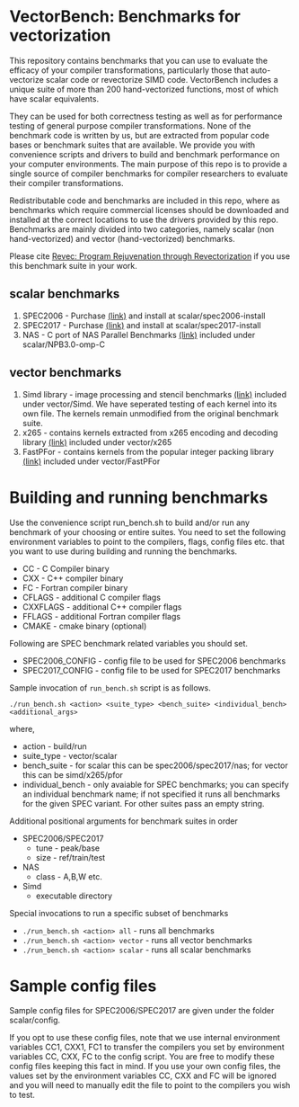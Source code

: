 # VectorBench: Benchmarks for vectorization

This repository contains benchmarks that you can use to evaluate the efficacy of your compiler transformations, particularly those that auto-vectorize scalar code or revectorize SIMD code. VectorBench includes a unique suite of more than 200 hand-vectorized functions, most of which have scalar equivalents.

They can be used for both correctness testing as well as for performance testing of general purpose compiler transformations.
None of the benchmark code is written by us, but are extracted from popular code bases or benchmark suites that are available.
We provide you with convenience scripts and drivers to build and benchmark performance on your computer environments.
The main purpose of this repo is to provide a single source of compiler benchmarks for compiler researchers to evaluate their compiler transformations.

Redistributable code and benchmarks are included in this repo, where as benchmarks which require commercial licenses should be
downloaded and installed at the correct locations to use the drivers provided by this repo.
Benchmarks are mainly divided into two categories, namely scalar (non hand-vectorized) and vector (hand-vectorized) benchmarks.

Please cite [Revec: Program Rejuvenation through Revectorization](https://arxiv.org/abs/1902.02816.pdf) if you use this benchmark suite in your work.

## scalar benchmarks

1. SPEC2006 - Purchase [(link)](https://www.spec.org/cpu2006/) and install at scalar/spec2006-install
2. SPEC2017 - Purchase [(link)](https://www.spec.org/cpu2017/) and install at scalar/spec2017-install
3. NAS - C port of NAS Parallel Benchmarks [(link)](https://github.com/benchmark-subsetting/NPB3.0-omp-C) included under scalar/NPB3.0-omp-C

## vector benchmarks

1. Simd library - image processing and stencil benchmarks [(link)](https://github.com/ermig1979/Simd) included under vector/Simd. We have seperated testing of each kernel
into its own file. The kernels remain unmodified from the original benchmark suite.
2. x265 - contains kernels extracted from x265 encoding and decoding library [(link)](https://bitbucket.org/multicoreware/x265/wiki/Home) included under vector/x265
3. FastPFor - contains kernels from the popular integer packing library [(link)](https://github.com/lemire/FastPFor) included under vector/FastPFor

# Building and running benchmarks

Use the convenience script run_bench.sh to build and/or run any benchmark of your choosing or entire suites.
You need to set the following environment variables to point to the compilers, flags, config files etc. that you want to use during building and running the benchmarks.

* CC - C Compiler binary
* CXX - C++ compiler binary
* FC - Fortran compiler binary
* CFLAGS - additional C compiler flags
* CXXFLAGS - additional C++ compiler flags
* FFLAGS - additional Fortran compiler flags
* CMAKE - cmake binary (optional)

Following are SPEC benchmark related variables you should set.

* SPEC2006_CONFIG - config file to be used for SPEC2006 benchmarks
* SPEC2017_CONFIG - config file to be used for SPEC2017 benchmarks

Sample invocation of `run_bench.sh` script is as follows.

`./run_bench.sh <action> <suite_type> <bench_suite> <individual_bench> <additional_args>`

where,

* action - build/run
* suite_type - vector/scalar
* bench_suite - for scalar this can be spec2006/spec2017/nas; for vector this can be simd/x265/pfor
* individual_bench - only avaiable for SPEC benchmarks; you can specify an individual benchmark name; if not specified it runs all benchmarks for the given SPEC variant. For other suites pass an empty string.

Additional positional arguments for benchmark suites in order

* SPEC2006/SPEC2017
  * tune - peak/base
  * size - ref/train/test
* NAS
  * class - A,B,W etc.
* Simd
  * executable directory

Special invocations to run a specific subset of benchmarks

* `./run_bench.sh <action> all` - runs all benchmarks
* `./run_bench.sh <action> vector` - runs all vector benchmarks
* `./run_bench.sh <action> scalar` - runs all scalar benchmarks

# Sample config files

Sample config files for SPEC2006/SPEC2017 are given under the folder scalar/config.

If you opt to use these config files, note that we use internal environment variables
CC1, CXX1, FC1 to transfer the compilers you set by environment variables
CC, CXX, FC to the config script. You are free to modify these config files keeping this fact
in mind. If you use your own config files, the values set by the environment variables CC, CXX
and FC will be ignored and you will need to manually edit the file to point to the compilers
you wish to test.
